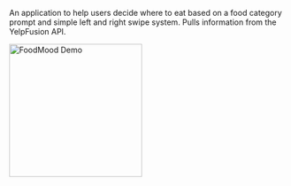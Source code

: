 An application to help users decide where to eat based on a food category prompt and simple left and right swipe system. Pulls information from the YelpFusion API.

<img src="https://imgur.com/zxy361b.gif" alt="FoodMood Demo" width="240">

